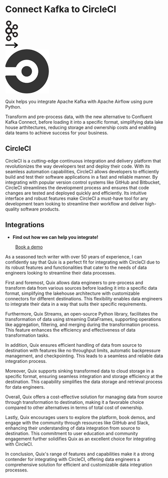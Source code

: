 # Connect Kafka to CircleCI

<div class="connect-images cards blog-grid-card" markdown>
<div>
<img src="../images/kafka_logo.png" width="40px" />
</div>
<div>
<img src="../images/arrow.svg" width="40px" />
</div>
<div>
<img src="./images/circleci_1.jpg" />
</div>
</div>

Quix helps you integrate Apache Kafka with Apache Airflow using pure Python.

Transform and pre-process data, with the new alternative to Confluent Kafka Connect, before loading it into a specific format, simplifying data lake house arthitectures, reducing storage and ownership costs and enabling data teams to achieve success for your business.

## CircleCI

CircleCI is a cutting-edge continuous integration and delivery platform that revolutionizes the way developers test and deploy their code. With its seamless automation capabilities, CircleCI allows developers to efficiently build and test their software applications in a fast and reliable manner. By integrating with popular version control systems like GitHub and Bitbucket, CircleCI streamlines the development process and ensures that code changes are tested and deployed quickly and efficiently. Its intuitive interface and robust features make CircleCI a must-have tool for any development team looking to streamline their workflow and deliver high-quality software products.

## Integrations

<div class="grid cards" markdown>

- __Find out how we can help you integrate!__

    <a class="md-button md-button--primary" href="https://share.hsforms.com/1iW0TmZzKQMChk0lxd_tGiw4yjw2?__hstc=175542013.2303933fbd746c0ac86d9ccbe9bc9100.1728383268831.1729603416735.1729620918855.31&__hssc=175542013.1.1729620918855&__hsfp=2132701734" target="_blank" style="margin:.5rem;">Book a demo</a>

</div>


As a seasoned tech writer with over 50 years of experience, I can confidently say that Quix is a perfect fit for integrating with CircleCI due to its robust features and functionalities that cater to the needs of data engineers looking to streamline their data processes.

First and foremost, Quix allows data engineers to pre-process and transform data from various sources before loading it into a specific data format, simplifying the lakehouse architecture with customizable connectors for different destinations. This flexibility enables data engineers to integrate their data in a way that suits their specific requirements.

Furthermore, Quix Streams, an open-source Python library, facilitates the transformation of data using streaming DataFrames, supporting operations like aggregation, filtering, and merging during the transformation process. This feature enhances the efficiency and effectiveness of data transformation tasks.

In addition, Quix ensures efficient handling of data from source to destination with features like no throughput limits, automatic backpressure management, and checkpointing. This leads to a seamless and reliable data integration process.

Moreover, Quix supports sinking transformed data to cloud storage in a specific format, ensuring seamless integration and storage efficiency at the destination. This capability simplifies the data storage and retrieval process for data engineers.

Overall, Quix offers a cost-effective solution for managing data from source through transformation to destination, making it a favorable choice compared to other alternatives in terms of total cost of ownership.

Lastly, Quix encourages users to explore the platform, book demos, and engage with the community through resources like GitHub and Slack, enhancing their understanding of data integration from source to destination. This commitment to user education and community engagement further solidifies Quix as an excellent choice for integrating with CircleCI.

In conclusion, Quix's range of features and capabilities make it a strong contender for integrating with CircleCI, offering data engineers a comprehensive solution for efficient and customizable data integration processes.

